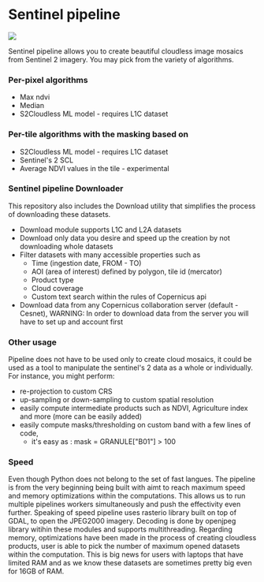 # Sentinel pipeline

![](https://github.com/gutiKristian/Cloudless/actions/workflows/main.yml/badge.svg?branch=dev)

Sentinel pipeline allows you to create beautiful cloudless image mosaics from
Sentinel 2 imagery. 
You may pick from the variety of algorithms.


### Per-pixel algorithms

- Max ndvi
- Median
- S2Cloudless ML model - requires L1C dataset

### Per-tile algorithms with the masking based on

- S2Cloudless ML model - requires L1C dataset
- Sentinel's 2 SCL
- Average NDVI values in the tile - experimental


### Sentinel pipeline Downloader

This repository also includes the Download utility that simplifies the process
of downloading these datasets.

- Download module supports L1C and L2A datasets
- Download only data you desire and speed up the creation by not downloading whole datasets
- Filter datasets with many accessible properties such as
    - Time (ingestion date, FROM - TO)
    - AOI (area of interest) defined by polygon, tile id (mercator)
    - Product type
    - Cloud coverage
    - Custom text search within the rules of Copernicus api
- Download data from any Copernicus collaboration server (default - Cesnet), WARNING: In order to download data from the server you will have to set up and account first


### Other usage
Pipeline does not have to be used only to create cloud mosaics, it could be used as a tool to manipulate
the sentinel's 2 data as a whole or individually. For instance, you might perform:
- re-projection to custom CRS
- up-sampling or down-sampling to custom spatial resolution
- easily compute intermediate products such as NDVI, Agriculture index and more (more can be easily added)
- easily compute masks/thresholding on custom band with a few lines of code, 
    - it's easy as : mask = GRANULE["B01"] > 100

### Speed
Even though Python does not belong to the set of fast langues. The pipeline is from the very beginning being built
with aimt to reach maximum speed and memory optimizations within the computations. This allows us to run multiple pipelines workers simultaneously and push the effectivity even further. Speaking of speed pipeline uses rasterio library built on top of GDAL, to open the JPEG2000 imagery. Decoding is done by openjpeg library witihin these modules and supports multithreading.
Regarding memory, optimizations have been made in the process of creating cloudless products, user is able to pick the number of 
maximum opened datasets within the computation. This is big news for users with laptops that have limited RAM and as we know these datasets are sometimes pretty big even for 16GB of RAM.
